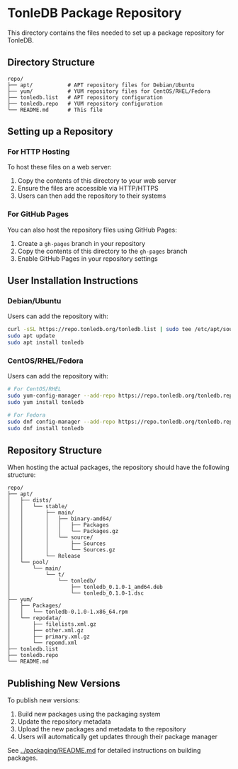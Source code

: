 # TonleDB Package Repository

This directory contains the files needed to set up a package repository for TonleDB.

## Directory Structure

```
repo/
├── apt/           # APT repository files for Debian/Ubuntu
├── yum/           # YUM repository files for CentOS/RHEL/Fedora
├── tonledb.list   # APT repository configuration
├── tonledb.repo   # YUM repository configuration
└── README.md      # This file
```

## Setting up a Repository

### For HTTP Hosting

To host these files on a web server:

1. Copy the contents of this directory to your web server
2. Ensure the files are accessible via HTTP/HTTPS
3. Users can then add the repository to their systems

### For GitHub Pages

You can also host the repository files using GitHub Pages:

1. Create a `gh-pages` branch in your repository
2. Copy the contents of this directory to the `gh-pages` branch
3. Enable GitHub Pages in your repository settings

## User Installation Instructions

### Debian/Ubuntu

Users can add the repository with:

```bash
curl -sSL https://repo.tonledb.org/tonledb.list | sudo tee /etc/apt/sources.list.d/tonledb.list
sudo apt update
sudo apt install tonledb
```

### CentOS/RHEL/Fedora

Users can add the repository with:

```bash
# For CentOS/RHEL
sudo yum-config-manager --add-repo https://repo.tonledb.org/tonledb.repo
sudo yum install tonledb

# For Fedora
sudo dnf config-manager --add-repo https://repo.tonledb.org/tonledb.repo
sudo dnf install tonledb
```

## Repository Structure

When hosting the actual packages, the repository should have the following structure:

```
repo/
├── apt/
│   ├── dists/
│   │   └── stable/
│   │       ├── main/
│   │       │   ├── binary-amd64/
│   │       │   │   ├── Packages
│   │       │   │   └── Packages.gz
│   │       │   └── source/
│   │       │       ├── Sources
│   │       │       └── Sources.gz
│   │       └── Release
│   └── pool/
│       └── main/
│           └── t/
│               └── tonledb/
│                   ├── tonledb_0.1.0-1_amd64.deb
│                   └── tonledb_0.1.0-1.dsc
├── yum/
│   ├── Packages/
│   │   └── tonledb-0.1.0-1.x86_64.rpm
│   └── repodata/
│       ├── filelists.xml.gz
│       ├── other.xml.gz
│       ├── primary.xml.gz
│       └── repomd.xml
├── tonledb.list
├── tonledb.repo
└── README.md
```

## Publishing New Versions

To publish new versions:

1. Build new packages using the packaging system
2. Update the repository metadata
3. Upload the new packages and metadata to the repository
4. Users will automatically get updates through their package manager

See [../packaging/README.md](../packaging/README.md) for detailed instructions on building packages.